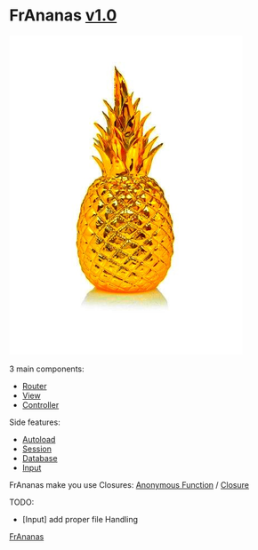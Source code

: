# FrAnanas [v1.0](https://github.com/Doc0160/FrAnanas/releases/tag/v1.0)
![frananas](frananas.jpg)

3 main components:
* [Router](/core/router/README.md)
* [View](/core/view/README.md)
* [Controller](/core/controller/README.md)

Side features:
* [Autoload](/core/autoload/README.md)
* [Session](/core/session/README.md)
* [Database](/core/database/README.md)
* [Input](/core/input/README.md)

FrAnanas make you use Closures:
[Anonymous Function](http://php.net/manual/en/functions.anonymous.php)
/
[Closure](http://php.net/manual/en/class.closure.php)

TODO:
* [Input] add proper file Handling


[FrAnanas](/README.md)

